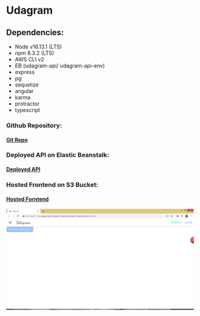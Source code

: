 # Udagram

##  **Dependencies:**

- Node v16.13.1 (LTS)
- npm 8.3.2 (LTS)
- AWS CLI v2
- EB (udagram-api/ udagram-api-env)
- express
- pg
- sequelize
- angular
- karma
- protractor
- typescript

### Github Repository:

#### [Git Repo](https://github.com/doaaalsheikh/udagramapp)


### Deployed API on Elastic Beanstalk:

#### [Deployed API](http://udagram-api-env.eba-4jmumwps.us-east-1.elasticbeanstalk.com/)
 


### Hosted Frontend on S3 Bucket:

#### [Hosted Forntend](http://my-udagramapp-bucket.s3-website-us-east-1.amazonaws.com/)
![The home page of the hosted application (Udagram)](Screenshots/1-homepage.PNG)

